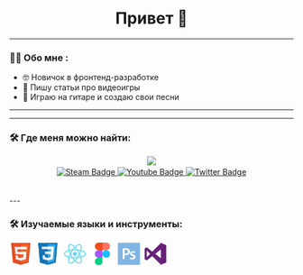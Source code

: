 <h1 align="center">Привет 👋</h1>
  

---
### :face_in_clouds: Обо мне :
- :nerd_face: Новичок в фронтенд-разработке
- :newspaper: Пишу статьи про видеоигры
- :guitar: Играю на гитаре и создаю свои песни
---
---
### :hammer_and_wrench: Где меня можно найти:
<div id="header" align="center">
  <img src="https://media.giphy.com/media/TIiyJfz7iHIv64031w/giphy.gif" width="100"/>
  <div id="badges">
    <a href="https://steamcommunity.com/id/AnDuD/">
    <img src="https://img.shields.io/badge/steam-%23000000.svg?style=for-the-badge&logo=steam&logoColor=white" alt="Steam Badge"/>
  </a>
  <a href="https://www.youtube.com/@andud1">
    <img src="https://img.shields.io/badge/YouTube-red?style=for-the-badge&logo=youtube&logoColor=white" alt="Youtube Badge"/>
  </a>
  <a href="https://twitter.com/anton_yngdyn">
    <img src="https://img.shields.io/badge/Twitter-blue?style=for-the-badge&logo=twitter&logoColor=white" alt="Twitter Badge"/>
  </a>
    <br><br>
    
  <img src="https://komarev.com/ghpvc/?username=andud14&style=flat-square&color=blue" alt=""/>
</div>
</div>
---

### :hammer_and_wrench: Изучаемые языки и инструменты:
<div>
  <img src="https://github.com/devicons/devicon/blob/master/icons/html5/html5-original.svg" width="40" height="40"/>&nbsp;
  <img src="https://github.com/devicons/devicon/blob/master/icons/css3/css3-original.svg" width="40" height="40"/>&nbsp;
  <img src="https://github.com/devicons/devicon/blob/master/icons/react/react-original.svg"width="40" height="40"/>&nbsp;
  <img src="https://github.com/devicons/devicon/blob/master/icons/figma/figma-original.svg"width="40" height="40"/>&nbsp;
  <img src="https://github.com/devicons/devicon/blob/master/icons/photoshop/photoshop-plain.svg"width="40" height="40"/>&nbsp;
  <img src="https://github.com/devicons/devicon/blob/master/icons/visualstudio/visualstudio-plain.svg"width="40" height="40"/>&nbsp;
</div>
